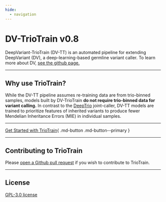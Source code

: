 ```yaml
---
hide:
  - navigation
---
```


# DV-TrioTrain v0.8

DeepVariant-TrioTrain (DV-TT) is an automated pipeline for extending DeepVariant (DV), a deep-learning-based germline variant caller. To learn more about DV, [see the github page.](https://github.com/google/deepvariant)

---

## Why use TrioTrain?

While the DV-TT pipeline assumes re-training data are from trio-binned samples, models built by DV-TrioTrain **do not require trio-binned data for variant calling.** In contrast to the [DeepTrio](https://github.com/google/deepvariant/blob/r1.5/docs/deeptrio-details.md) joint-caller, DV-TT models are trained to prioritize features of inherited variants to produce fewer Mendelian Inheritance Errors (MIE) in individual samples.

---

[Get Started with TrioTrain](./getting-started/getting-started.md){ .md-button .md-button--primary }

---

## Contributing to TrioTrain

Please [open a Github pull request](https://github.com/jkalleberg/DV-TrioTrain/pulls) if you wish to contribute to TrioTrain.

---

## License

[GPL-3.0 license](about/license.md)
